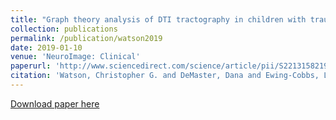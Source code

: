 ```yaml
---
title: "Graph theory analysis of DTI tractography in children with traumatic injury"
collection: publications
permalink: /publication/watson2019
date: 2019-01-10
venue: 'NeuroImage: Clinical'
paperurl: 'http://www.sciencedirect.com/science/article/pii/S2213158219300233'
citation: 'Watson, Christopher G. and DeMaster, Dana and Ewing-Cobbs, Linda (2019). <u>Graph theory analysis of DTI tractography in children with traumatic injury</u>. <i>NeuroImage: Clinical</i>. 0:101673.'
---
```


<a href='http://www.sciencedirect.com/science/article/pii/S2213158219300233'>Download paper here</a>
